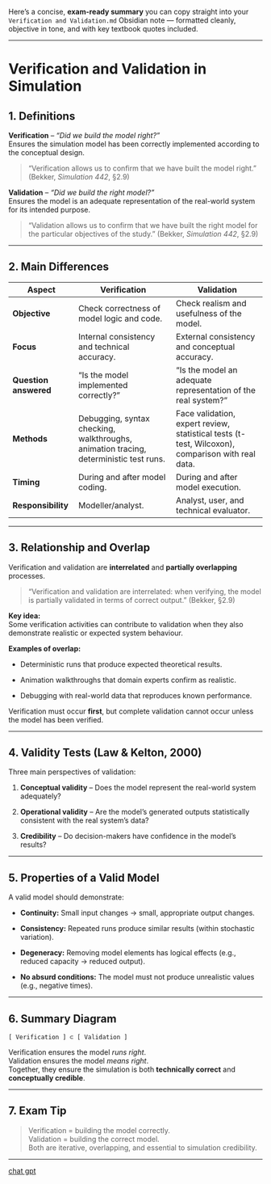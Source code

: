 
Here’s a concise, **exam-ready summary** you can copy straight into your `Verification and Validation.md` Obsidian note — formatted cleanly, objective in tone, and with key textbook quotes included.

---

# Verification and Validation in Simulation

## 1. Definitions

**Verification** – _“Did we build the model right?”_  
Ensures the simulation model has been correctly implemented according to the conceptual design.

> “Verification allows us to confirm that we have built the model right.” (Bekker, _Simulation 442_, §2.9)

**Validation** – _“Did we build the right model?”_  
Ensures the model is an adequate representation of the real-world system for its intended purpose.

> “Validation allows us to confirm that we have built the right model for the particular objectives of the study.” (Bekker, _Simulation 442_, §2.9)

---

## 2. Main Differences

|Aspect|Verification|Validation|
|---|---|---|
|**Objective**|Check correctness of model logic and code.|Check realism and usefulness of the model.|
|**Focus**|Internal consistency and technical accuracy.|External consistency and conceptual accuracy.|
|**Question answered**|“Is the model implemented correctly?”|“Is the model an adequate representation of the real system?”|
|**Methods**|Debugging, syntax checking, walkthroughs, animation tracing, deterministic test runs.|Face validation, expert review, statistical tests (t-test, Wilcoxon), comparison with real data.|
|**Timing**|During and after model coding.|During and after model execution.|
|**Responsibility**|Modeller/analyst.|Analyst, user, and technical evaluator.|

---

## 3. Relationship and Overlap

Verification and validation are **interrelated** and **partially overlapping** processes.

> “Verification and validation are interrelated: when verifying, the model is partially validated in terms of correct output.” (Bekker, §2.9)

**Key idea:**  
Some verification activities can contribute to validation when they also demonstrate realistic or expected system behaviour.

**Examples of overlap:**

- Deterministic runs that produce expected theoretical results.
    
- Animation walkthroughs that domain experts confirm as realistic.
    
- Debugging with real-world data that reproduces known performance.
    

Verification must occur **first**, but complete validation cannot occur unless the model has been verified.

---

## 4. Validity Tests (Law & Kelton, 2000)

Three main perspectives of validation:

1. **Conceptual validity** – Does the model represent the real-world system adequately?
    
2. **Operational validity** – Are the model’s generated outputs statistically consistent with the real system’s data?
    
3. **Credibility** – Do decision-makers have confidence in the model’s results?
    

---

## 5. Properties of a Valid Model

A valid model should demonstrate:

- **Continuity:** Small input changes → small, appropriate output changes.
    
- **Consistency:** Repeated runs produce similar results (within stochastic variation).
    
- **Degeneracy:** Removing model elements has logical effects (e.g., reduced capacity → reduced output).
    
- **No absurd conditions:** The model must not produce unrealistic values (e.g., negative times).
    

---

## 6. Summary Diagram

`[ Verification ] ⊂ [ Validation ]`

Verification ensures the model _runs right_.  
Validation ensures the model _means right_.  
Together, they ensure the simulation is both **technically correct** and **conceptually credible**.

---

## 7. Exam Tip

> Verification = building the model correctly.  
> Validation = building the correct model.  
> Both are iterative, overlapping, and essential to simulation credibility.

---

[chat gpt](https://chatgpt.com/share/69012f42-3bf0-8001-a5ec-75792d3d80b0)
